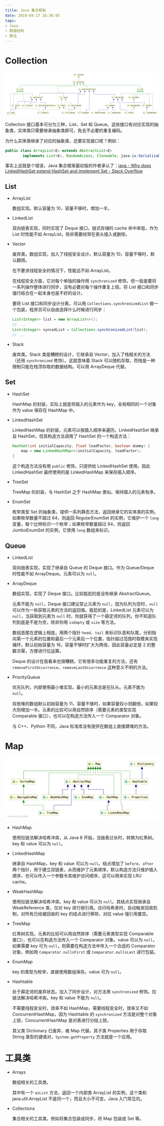 ```yaml
---
title: Java 集合框架
date: 2019-04-17 16:36:05
tags:
- Java
- 数据结构
- 算法
---
```


# Collection

![](/images/java-collections-framework/collection.png)

Collection 接口基本可分为三种，List、Set 和 Queue。这些接口有对应实现的抽象类，实体类只需要继承抽象类即可，免去不必要的重复编码。

为什么实体类继承了对应的抽象类，还要实现接口呢？例如：

```java
public class ArrayList<E> extends AbstractList<E>
        implements List<E>, RandomAccess, Cloneable, java.io.Serializable
```

事实上这就是个错误，Java 集合框架最初版的作者承认了：[java - Why does LinkedHashSet<E> extend HashSet<e> and implement Set<E> - Stack Overflow](https://stackoverflow.com/questions/2165204/why-does-linkedhashsete-extend-hashsete-and-implement-sete)

## List

- ArrayList

  数组实现。默认容量为 10，容量不够时，增加一半。

- LinkedList

  双向链表实现，同时实现了 Deque 接口。链式存储的 cache 命中率低，作为 List 时性能不如 ArrayList，除非需要经常在表头插入或删除。

- Vector

  废弃类。数组实现，加入了线程安全设计。默认容量为 10，容量不够时，默认翻倍。

  在不要求线程安全的情况下，性能远不如 ArrayList。

  在线程安全方面，它对每个单独的操作用 `synchronized` 修饰，但一般是要将一系列操作整体进行同步，没有必要对每个操作重复上锁。将 List 接口和同步强行结合在一起本身也是不好的设计。

  要将 List 接口和同步设计分离，可以用 `Collections.synchronizedList` 做一个包装，程序员可以自由选择什么时候进行同步：

  ```java
  List<Integer> list = new ArrayList<>();
  // ...
  List<Integer> syncedList = Collections.synchronizedList(list);
  // ...
  ```

- Stack

  废弃类。Stack 类是糟糕的设计，它继承自 Vector，加入了栈相关的方法（还用 `synchronized` 修饰）。这就意味着 Stack 可以随机存取，而栈是一种限制只能在栈顶存取的数据结构。可以用 ArrayDeque 代替。

## Set

- HashSet

  HashMap 的封装，实际上就是将插入的元素作为 key，全局相同的一个对象作为 value 保存在 HashMap 中。

- LinkedHashSet

  LinkedHashMap 的封装，元素可以按插入顺序来遍历。LinkedHashSet 继承自 HashSet，但其构造方法调用了 HashSet 的一个构造方法：

  ```java
  HashSet(int initialCapacity, float loadFactor, boolean dummy) {
      map = new LinkedHashMap<>(initialCapacity, loadFactor);
  }
  ```

  这个构造方法没有用 `public` 修饰，只提供给 LinkedHashSet 使用。因此 LinkedHashSet 最终使用的是 LinkedHashMap 来保存插入顺序。

- TreeSet

  TreeMap 的封装，与 HashSet 之于 HashMap 类似。保持插入的元素有序。

- EnumSet

  枚举类型 Set 的抽象类，提供一系列静态方法，返回继承它的实体类的实例。如果枚举数量不超过 64，则返回 RegularEnumSet 的实例，它维护一个 `long` 变量，每个比特标识一个枚举；如果枚举数量超过 64，则返回 JumboEnumSet 的实例，它使用 `long` 数组来标识。

## Queue

- LinkedList

  双向链表实现，实现了继承自 Queue 的 Deque 接口。作为 Queue/Deque 时性能不如 ArrayDeque。元素可以为 `null`。

- ArrayDeque

  数组实现，实现了 Deque 接口。比较尴尬的是没有继承 AbstractQueue。

  元素不能为 `null`，Deque 接口建议禁止元素为 `null`，因为队列为空时，`null` 可以作为一些获取元素的方法的返回值。尴尬的是，LinkedList 元素可以为 `null`，当获取到元素为 `null` 时，你就获得了一个薛定谔的队列，你不知道队列到底是不是为空，除非你用 `isEmpty` 或 `size` 等方法。

  数组首尾在逻辑上相连，用两个指针 `head`、`tail` 来标识队首和队尾，分别指向第一个元素的位置和最后一个元素后一个位置，指针超过范围时取模来实现循环。默认初始容量为 16，容量不够时扩大为两倍，因此容量必定是 2 的整数次幂，方便进行位运算。

  Deque 的设计在我看来也很糟糕。它有很多功能重复的方法，还有 `removeFirstOccurrence`、`removeLastOccurrence` 这种意义不明的方法。

- PriorityQueue

  优先队列，内部使用最小堆实现，最小的元素总是在队头。元素不能为 `null`。

  存放堆的数组默认初始容量为 11，容量不够时，如果容量较小则翻倍，如果较大则增加一半。元素的比较可以用自然排序（需要元素的类型实现 Comparable 接口），也可以在构造方法传入一个 Comparator 对象。

  与 C++、Python 不同，Java 标准库没有提供在数组上直接建堆的方法。

# Map

![](/images/java-collections-framework/map.png)

- HashMap

  使用拉链法解决哈希冲突，从 Java 8 开始，当链表过长时，转换为红黑树。key 和 value 可以为 `null`。

- LinkedHashMap

  继承自 HashMap，key 和 value 可以为 `null`。结点增加了 `before`、`after` 两个指针，用于建立双链表，从而维护了元素顺序。默认构造方法只维护插入顺序，也可以传入一个参数令其维护访问顺序，这可以用来实现 LRU cache。

- WeakHashMap

  使用拉链法解决哈希冲突。key 和 value 可以为 `null`。其结点实现继承自 WeakReference 类，仅对 key 进行弱引用。访问哈希表时，自动触发回收机制，对所有已经被回收的 key 的结点进行移除，对应 value 强引用置空。

- TreeMap

  红黑树实现。元素的比较可以用自然排序（需要元素类型实现 Comparable 接口），也可以在构造方法传入一个 Comparator 对象。value 可以为 `null`，如果需要 key 可为 `null`，则需要在构造方法中传入一个合适的 Comparator 对象，例如用 `Comparator.nullsFirst` 或 `Comparator.nullsLast` 进行包装。

- EnumMap

  key 的类型为枚举，直接使用数组保存。value 可为 `null`。

- Hashtable

  处于薛定谔的废弃状态。加入了同步设计，对方法用 `synchronized` 修饰。拉链法解决哈希冲突。key 和 value 不能为 `null`。

  不需要线程安全时，效率不如 HashMap，需要线程安全时，效率又不如 ConcurrentHashMap，因为 Hashtable 的 `synchronized` 方法是对整个对象上锁，ConcurrentHashMap 是对表进行分段上锁。

  其父类 Dictionary 已废弃，被 Map 代替。其子类 Properties 用于存取 String 类型的键值对，`System.getProperty` 方法就是一个应用。

# 工具类

- Arrays

  数组相关的工具类。

  其中有一个 `asList` 方法，返回一个内部类 ArrayList 的实例，这个类和 java.util.ArrayList 不是同一个，而且大小不可变，Java 入门常见坑。

- Collections

  集合相关的工具类。例如将集合包装成同步，将 Map 包装成 Set 等。
